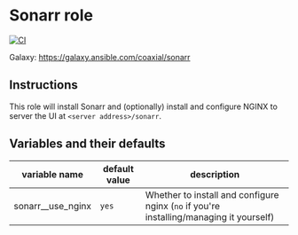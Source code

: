 # Sonarr role

[![CI](https://github.com/coaxial/ansible-role-sonarr/actions/workflows/ci.yml/badge.svg)](https://github.com/coaxial/ansible-role-sonarr/actions/workflows/ci.yml)

Galaxy: https://galaxy.ansible.com/coaxial/sonarr

## Instructions

This role will install Sonarr and (optionally) install and configure NGINX to
server the UI at `<server address>/sonarr`.

## Variables and their defaults

| variable name       | default value | description                                                                             |
| ------------------- | ------------- | --------------------------------------------------------------------------------------- |
| sonarr\_\_use_nginx | `yes`         | Whether to install and configure nginx (`no` if you're installing/managing it yourself) |
